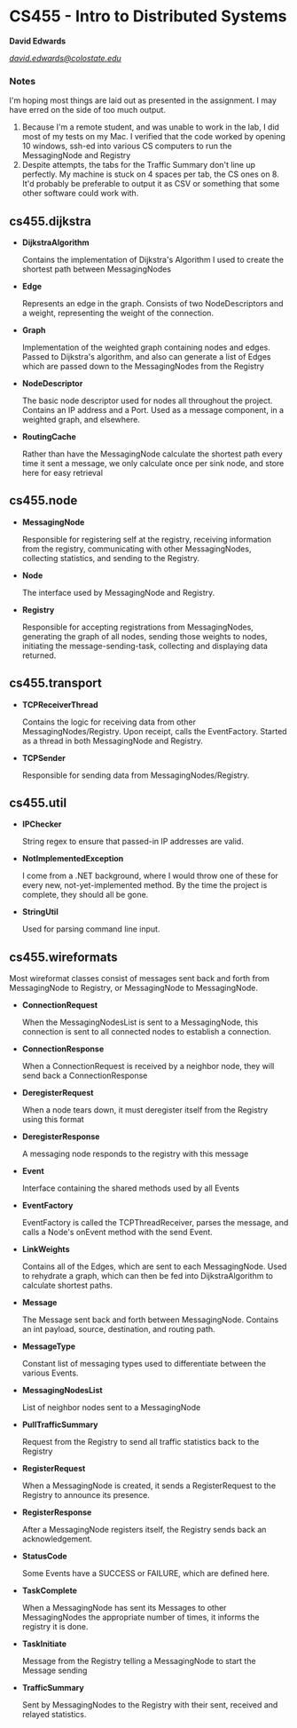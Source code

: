 # CS455 - Intro to Distributed Systems #

__David Edwards__

*david.edwards@colostate.edu*

### Notes ###
I'm hoping most things are laid out as presented in the assignment.  I may have erred on
the side of too much output.  

1. Because I'm a remote student, and 
was unable to work in the lab, I did most of my tests on my Mac.  I verified that the code
worked by opening 10 windows, ssh-ed into various CS computers to run the MessagingNode 
and Registry
2. Despite attempts, the tabs for the Traffic Summary don't line up perfectly.  My machine is
stuck on 4 spaces per tab, the CS ones on 8.  It'd probably be preferable to output it as CSV or
something that some other software could work with.

## cs455.dijkstra ##
- __DijkstraAlgorithm__

   Contains the implementation of Dijkstra's Algorithm I used to create the shortest path between MessagingNodes

- __Edge__

   Represents an edge in the graph.  Consists of two NodeDescriptors and a weight, representing the weight of the connection.

- __Graph__

   Implementation of the weighted graph containing nodes and edges.  Passed to Dijkstra's algorithm, and also can generate a list of Edges which are passed down to the MessagingNodes from the Registry

- __NodeDescriptor__

   The basic node descriptor used for nodes all throughout the project.  Contains an IP address and a Port.  Used as a message component, in a weighted graph, and elsewhere.

- __RoutingCache__

   Rather than have the MessagingNode calculate the shortest path every time it sent a message, we only calculate once per sink node, and store here for easy retrieval

## cs455.node ##
- __MessagingNode__

   Responsible for registering self at the registry, receiving information from the registry, communicating with other MessagingNodes, collecting statistics, and sending to the Registry.

- __Node__

   The interface used by MessagingNode and Registry.

- __Registry__

   Responsible for accepting registrations from MessagingNodes, generating the graph of all nodes, sending those weights to nodes, initiating the message-sending-task, collecting and displaying data returned.

## cs455.transport ##
- __TCPReceiverThread__

   Contains the logic for receiving data from other MessagingNodes/Registry.  Upon receipt, calls the EventFactory.  Started as a thread in both MessagingNode and Registry.

- __TCPSender__
   
   Responsible for sending data from MessagingNodes/Registry.
   
## cs455.util ##

- __IPChecker__

   String regex to ensure that passed-in IP addresses are valid.

- __NotImplementedException__

   I come from a .NET background, where I would throw one of these for every new, not-yet-implemented method.  By the time the project is complete, they should all be gone.

- __StringUtil__

   Used for parsing command line input.

## cs455.wireformats ##

Most wireformat classes consist of messages sent back and forth from MessagingNode to Registry, or MessagingNode to MessagingNode.

- __ConnectionRequest__

   When the MessagingNodesList is sent to a MessagingNode, this connection is sent to all connected nodes to establish a connection.

- __ConnectionResponse__

   When a ConnectionRequest is received by a neighbor node, they will send back a ConnectionResponse

- __DeregisterRequest__

   When a node tears down, it must deregister itself from the Registry using this format

- __DeregisterResponse__

   A messaging node responds to the registry with this message

- __Event__

   Interface containing the shared methods used by all Events

- __EventFactory__

  EventFactory is called the TCPThreadReceiver, parses the message, and calls a Node's onEvent method with the send Event.

- __LinkWeights__

   Contains all of the Edges, which are sent to each MessagingNode.  Used to rehydrate a graph, which can then be fed into DijkstraAlgorithm to calculate shortest paths.

- __Message__

   The Message sent back and forth between MessagingNode.  Contains an int payload, source, destination, and routing path.

- __MessageType__

   Constant list of messaging types used to differentiate between the various Events.

- __MessagingNodesList__

   List of neighbor nodes sent to a MessagingNode

- __PullTrafficSummary__

   Request from the Registry to send all traffic statistics back to the Registry

- __RegisterRequest__

   When a MessagingNode is created, it sends a RegisterRequest to the Registry to announce its presence.

- __RegisterResponse__

   After a MessagingNode registers itself, the Registry sends back an acknowledgement.

- __StatusCode__

   Some Events have a SUCCESS or FAILURE, which are defined here.

- __TaskComplete__

   When a MessagingNode has sent its Messages to other MessagingNodes the appropriate number of times, it informs the registry it is done.

- __TaskInitiate__

   Message from the Registry telling a MessagingNode to start the Message sending

- __TrafficSummary__

   Sent by MessagingNodes to the Registry with their sent, received and relayed statistics.
   